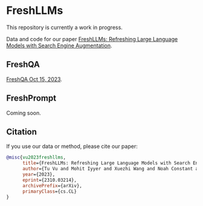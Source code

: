 # FreshLLMs

This repository is currently a work in progress.

Data and code for our paper [FreshLLMs: Refreshing Large Language Models with Search Engine Augmentation](https://arxiv.org/abs/2310.03214).

## FreshQA
[FreshQA Oct 15, 2023](https://docs.google.com/spreadsheets/d/1dHEKPuZXWtzj_te61DqcUnStQy6oakkXRcWF_Jihy1U/edit?usp=sharing).

## FreshPrompt
Coming soon.


## Citation
If you use our data or method, please cite our paper:
```bibtex
@misc{vu2023freshllms,
      title={FreshLLMs: Refreshing Large Language Models with Search Engine Augmentation}, 
      author={Tu Vu and Mohit Iyyer and Xuezhi Wang and Noah Constant and Jerry Wei and Jason Wei and Chris Tar and Yun-Hsuan Sung and Denny Zhou and Quoc Le and Thang Luong},
      year={2023},
      eprint={2310.03214},
      archivePrefix={arXiv},
      primaryClass={cs.CL}
}
```
